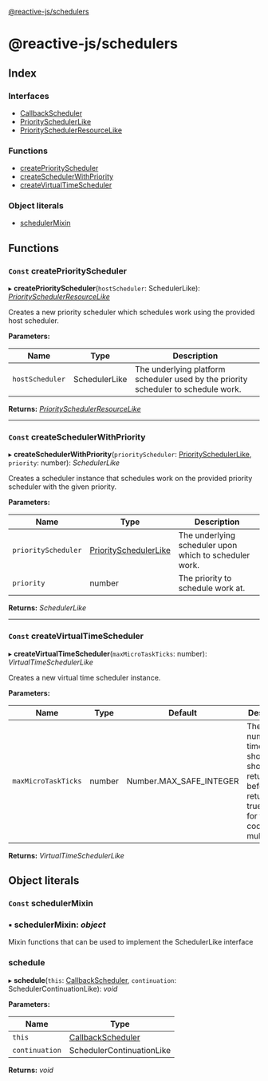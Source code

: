 [@reactive-js/schedulers](README.md)

# @reactive-js/schedulers

## Index

### Interfaces

* [CallbackScheduler](interfaces/callbackscheduler.md)
* [PrioritySchedulerLike](interfaces/priorityschedulerlike.md)
* [PrioritySchedulerResourceLike](interfaces/priorityschedulerresourcelike.md)

### Functions

* [createPriorityScheduler](README.md#const-createpriorityscheduler)
* [createSchedulerWithPriority](README.md#const-createschedulerwithpriority)
* [createVirtualTimeScheduler](README.md#const-createvirtualtimescheduler)

### Object literals

* [schedulerMixin](README.md#const-schedulermixin)

## Functions

### `Const` createPriorityScheduler

▸ **createPriorityScheduler**(`hostScheduler`: SchedulerLike): *[PrioritySchedulerResourceLike](interfaces/priorityschedulerresourcelike.md)*

Creates a new priority scheduler which schedules work using the provided
host scheduler.

**Parameters:**

Name | Type | Description |
------ | ------ | ------ |
`hostScheduler` | SchedulerLike | The underlying platform scheduler used by the priority scheduler to schedule work.  |

**Returns:** *[PrioritySchedulerResourceLike](interfaces/priorityschedulerresourcelike.md)*

___

### `Const` createSchedulerWithPriority

▸ **createSchedulerWithPriority**(`priorityScheduler`: [PrioritySchedulerLike](interfaces/priorityschedulerlike.md), `priority`: number): *SchedulerLike*

Creates a scheduler instance that schedules work on the provided priority
scheduler with the given priority.

**Parameters:**

Name | Type | Description |
------ | ------ | ------ |
`priorityScheduler` | [PrioritySchedulerLike](interfaces/priorityschedulerlike.md) | The underlying scheduler upon which to scheduler work. |
`priority` | number | The priority to schedule work at.  |

**Returns:** *SchedulerLike*

___

### `Const` createVirtualTimeScheduler

▸ **createVirtualTimeScheduler**(`maxMicroTaskTicks`: number): *VirtualTimeSchedulerLike*

Creates a new virtual time scheduler instance.

**Parameters:**

Name | Type | Default | Description |
------ | ------ | ------ | ------ |
`maxMicroTaskTicks` | number |  Number.MAX_SAFE_INTEGER | The max number of times shouldYield should return false before returning true. Useful for testing cooperative multitasking.  |

**Returns:** *VirtualTimeSchedulerLike*

## Object literals

### `Const` schedulerMixin

### ▪ **schedulerMixin**: *object*

Mixin functions that can be used to implement the SchedulerLike interface

###  schedule

▸ **schedule**(`this`: [CallbackScheduler](interfaces/callbackscheduler.md), `continuation`: SchedulerContinuationLike): *void*

**Parameters:**

Name | Type |
------ | ------ |
`this` | [CallbackScheduler](interfaces/callbackscheduler.md) |
`continuation` | SchedulerContinuationLike |

**Returns:** *void*
